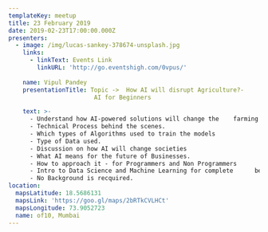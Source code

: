 ```yaml
---
templateKey: meetup
title: 23 February 2019
date: 2019-02-23T17:00:00.000Z
presenters:
  - image: /img/lucas-sankey-378674-unsplash.jpg
    links:
      - linkText: Events Link
        linkURL: 'http://go.eventshigh.com/0vpus/'
      
    name: Vipul Pandey
    presentationTitle: Topic ->  How AI will disrupt Agriculture?-
                        AI for Beginners

    text: >-
      - Understand how AI-powered solutions will change the    farming practices
      - Technical Process behind the scenes.
      - Which types of Algorithms used to train the models
      - Type of Data used.
      - Discussion on how AI will change societies
      - What AI means for the future of Businesses.
      - How to approach it - for Programmers and Non Programmers
      - Intro to Data Science and Machine Learning for complete      beginners
      - No Background is recquired.
location:
  mapsLatitude: 18.5686131
  mapsLink: 'https://goo.gl/maps/2bRTkCVLHCt'
  mapsLongitude: 73.9052723
  name: of10, Mumbai
---
```


